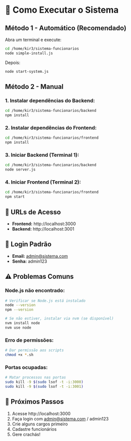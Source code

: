 # 🚀 Como Executar o Sistema

## Método 1 - Automático (Recomendado)

Abra um terminal e execute:

```bash
cd /home/kir3/sistema-funcionarios
node simple-install.js
```

Depois:

```bash
node start-system.js
```

## Método 2 - Manual

### 1. Instalar dependências do Backend:
```bash
cd /home/kir3/sistema-funcionarios/backend
npm install
```

### 2. Instalar dependências do Frontend:
```bash
cd /home/kir3/sistema-funcionarios/frontend
npm install
```

### 3. Iniciar Backend (Terminal 1):
```bash
cd /home/kir3/sistema-funcionarios/backend
node server.js
```

### 4. Iniciar Frontend (Terminal 2):
```bash
cd /home/kir3/sistema-funcionarios/frontend
npm start
```

## 📍 URLs de Acesso

- **Frontend:** http://localhost:3000
- **Backend:** http://localhost:3001

## 🔐 Login Padrão

- **Email:** admin@sistema.com
- **Senha:** admin123

## ⚠️ Problemas Comuns

### Node.js não encontrado:
```bash
# Verificar se Node.js está instalado
node --version
npm --version

# Se não estiver, instalar via nvm (se disponível)
nvm install node
nvm use node
```

### Erro de permissões:
```bash
# Dar permissão aos scripts
chmod +x *.sh
```

### Portas ocupadas:
```bash
# Matar processos nas portas
sudo kill -9 $(sudo lsof -t -i:3000)
sudo kill -9 $(sudo lsof -t -i:3001)
```

## 🎯 Próximos Passos

1. Acesse http://localhost:3000
2. Faça login com admin@sistema.com / admin123
3. Crie alguns cargos primeiro
4. Cadastre funcionários
5. Gere crachás!